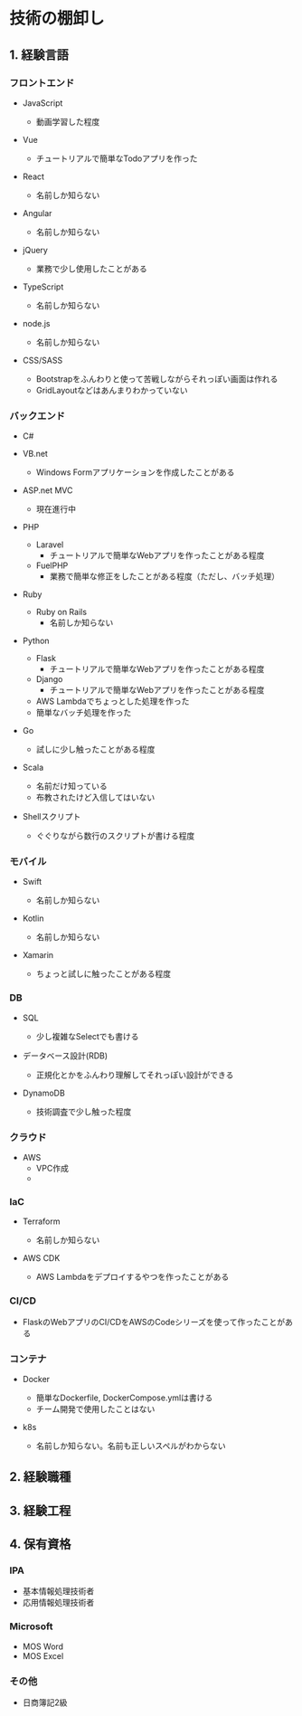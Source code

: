# 技術の棚卸し

## 1. 経験言語

### フロントエンド

* JavaScript
  * 動画学習した程度

* Vue
  * チュートリアルで簡単なTodoアプリを作った

* React
  * 名前しか知らない

* Angular
  * 名前しか知らない

* jQuery
  * 業務で少し使用したことがある

* TypeScript
  * 名前しか知らない

* node.js
  * 名前しか知らない

* CSS/SASS
  * Bootstrapをふんわりと使って苦戦しながらそれっぽい画面は作れる
  * GridLayoutなどはあんまりわかっていない

### バックエンド

* C#

* VB.net
  * Windows Formアプリケーションを作成したことがある

* ASP.net MVC
  * 現在進行中

* PHP
  * Laravel
    * チュートリアルで簡単なWebアプリを作ったことがある程度
  * FuelPHP
    * 業務で簡単な修正をしたことがある程度（ただし、バッチ処理）

* Ruby
  * Ruby on Rails
    * 名前しか知らない

* Python
  * Flask
    * チュートリアルで簡単なWebアプリを作ったことがある程度
  * Django
    * チュートリアルで簡単なWebアプリを作ったことがある程度
  * AWS Lambdaでちょっとした処理を作った
  * 簡単なバッチ処理を作った

* Go
  * 試しに少し触ったことがある程度

* Scala
  * 名前だけ知っている
  * 布教されたけど入信してはいない

* Shellスクリプト
  * ぐぐりながら数行のスクリプトが書ける程度


### モバイル

* Swift
  * 名前しか知らない

* Kotlin
  * 名前しか知らない

* Xamarin
  * ちょっと試しに触ったことがある程度

### DB

* SQL
  * 少し複雑なSelectでも書ける
* データベース設計(RDB)
  * 正規化とかをふんわり理解してそれっぽい設計ができる

* DynamoDB
  * 技術調査で少し触った程度

### クラウド

* AWS
  * VPC作成
  * 


### IaC

* Terraform
  * 名前しか知らない

* AWS CDK
  * AWS Lambdaをデプロイするやつを作ったことがある

### CI/CD

* FlaskのWebアプリのCI/CDをAWSのCodeシリーズを使って作ったことがある

### コンテナ

* Docker
  * 簡単なDockerfile, DockerCompose.ymlは書ける
  * チーム開発で使用したことはない

* k8s
  * 名前しか知らない。名前も正しいスペルがわからない

## 2. 経験職種

## 3. 経験工程

## 4. 保有資格

### IPA

* 基本情報処理技術者
* 応用情報処理技術者

### Microsoft

* MOS Word
* MOS Excel

### その他

* 日商簿記2級
